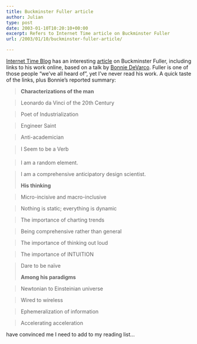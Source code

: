 ```yaml
---
title: Buckminster Fuller article
author: Julian
type: post
date: 2003-01-10T10:20:10+00:00
excerpt: Refers to Internet Time article on Buckminster Fuller
url: /2003/01/10/buckminster-fuller-article/

---
```

[Internet Time Blog][1] has an interesting [article][2] on Buckminster Fuller, including links to his work online, based on a talk by [Bonnie DeVarco][3]. Fuller is one of those people &#8220;we&#8217;ve all heard of&#8221;, yet I&#8217;ve never read his work. A quick taste of the links, plus Bonnie&#8217;s reported summary:

> **Characterizations of the man**
  
> Leonardo da Vinci of the 20th Century
  
> Poet of Industrialization
  
> Engineer Saint
  
> Anti-academician
  
> I Seem to be a Verb
  
> I am a random element.
  
> I am a comprehensive anticipatory design scientist. 
> 
> **His thinking**
  
> Micro-incisive and macro-inclusive
  
> Nothing is static; everything is dynamic
  
> The importance of charting trends
  
> Being comprehensive rather than general
  
> The importance of thinking out loud
  
> The importance of INTUITION
  
> Dare to be naïve
> 
> **Among his paradigms**
  
> Newtonian to Einsteinian universe
  
> Wired to wireless
  
> Ephemeralization of information
  
> Accelerating acceleration 

have convinced me I need to add to my reading list&#8230;

 [1]: http://meta-time.com/blog/
 [2]: http://meta-time.com/blog/archives/000416.html#000416 "Internet Time Blog: Buckminster Fuller"
 [3]: http://www.cruzio.com/~devarco/portfolio.htm